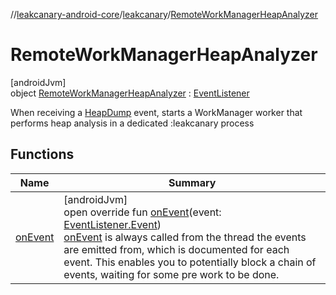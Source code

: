//[leakcanary-android-core](../../../index.md)/[leakcanary](../index.md)/[RemoteWorkManagerHeapAnalyzer](index.md)

# RemoteWorkManagerHeapAnalyzer

[androidJvm]\
object [RemoteWorkManagerHeapAnalyzer](index.md) : [EventListener](../-event-listener/index.md)

When receiving a [HeapDump](../-event-listener/-event/-heap-dump/index.md) event, starts a WorkManager worker that performs heap analysis in a dedicated :leakcanary process

## Functions

| Name | Summary |
|---|---|
| [onEvent](on-event.md) | [androidJvm]<br>open override fun [onEvent](on-event.md)(event: [EventListener.Event](../-event-listener/-event/index.md))<br>[onEvent](on-event.md) is always called from the thread the events are emitted from, which is documented for each event. This enables you to potentially block a chain of events, waiting for some pre work to be done. |
